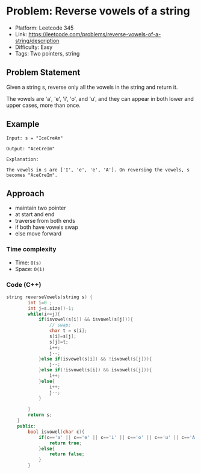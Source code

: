 # Problem: Reverse vowels of a string

- Platform: Leetcode 345
- Link: https://leetcode.com/problems/reverse-vowels-of-a-string/description
- Difficulty: Easy
- Tags: Two pointers, string

## Problem Statement
Given a string s, reverse only all the vowels in the string and return it.

The vowels are 'a', 'e', 'i', 'o', and 'u', and they can appear in both lower and upper cases, more than once.


## Example

```
Input: s = "IceCreAm"

Output: "AceCreIm"

Explanation:

The vowels in s are ['I', 'e', 'e', 'A']. On reversing the vowels, s becomes "AceCreIm".
```

## Approach 
- maintain two pointer
- at start and end
- traverse from both ends
- if both have vowels swap
- else move forward

### Time complexity
- Time: `O(s)` 
- Space: `O(1)`

### Code (C++)
```c++
string reverseVowels(string s) {
        int i=0 ; 
        int j=s.size()-1;
        while(i<=j){
            if(isvowel(s[i]) && isvowel(s[j])){
                // swap;
                char t = s[i];
                s[i]=s[j];
                s[j]=t;
                i++;
                j--;
            }else if(isvowel(s[i]) && !isvowel(s[j])){
                j--;
            }else if(!isvowel(s[i]) && isvowel(s[j])){
                i++;
            }else{
                i++;
                j--;
            }
            
        }
        return s;
    }
    public:
        bool isvowel(char c){
            if(c=='a' || c=='e' || c=='i' || c=='o' || c=='u' || c=='A' || c=='E' || c=='I' || c=='O' || c=='U'){
                return true;
            }else{
                return false;
            }
        }
```
